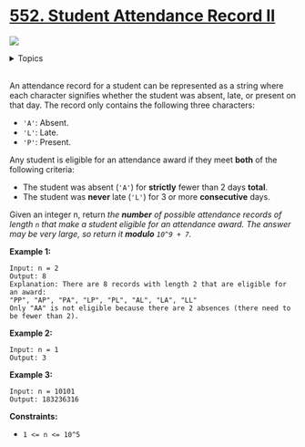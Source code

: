# [552. Student Attendance Record II](https://leetcode-cn.com/problems/student-attendance-record-ii/)

![](https://img.shields.io/badge/Difficulty-Hard-red.svg)


<details>
<summary>Topics</summary>

* [`Dynamic Programming`](https://leetcode.com/tag/dynamic-programming/)
* [`Depth-first Search`](https://leetcode.com/tag/depth-first-search/)

</details>
<br />

An attendance record for a student can be represented as a string where each character signifies whether the student was absent, late, or present on that day. The record only contains the following three characters:

 + `'A'`: Absent.
 + `'L'`: Late.
 + `'P'`: Present.

Any student is eligible for an attendance award if they meet **both** of the following criteria:

 + The student was absent (`'A'`) for **strictly** fewer than 2 days **total**.
 + The student was **never** late (`'L'`) for 3 or more **consecutive** days.

Given an integer n, return *the **number** of possible attendance records of length `n` that make a student eligible for an attendance award. The answer may be very large, so return it **modulo** `10^9 + 7`.*

**Example 1:**

```
Input: n = 2
Output: 8
Explanation: There are 8 records with length 2 that are eligible for an award:
"PP", "AP", "PA", "LP", "PL", "AL", "LA", "LL"
Only "AA" is not eligible because there are 2 absences (there need to be fewer than 2).
```

**Example 2:**

```
Input: n = 1
Output: 3
```

**Example 3:**

```
Input: n = 10101
Output: 183236316
```

**Constraints:**

 + `1 <= n <= 10^5`
